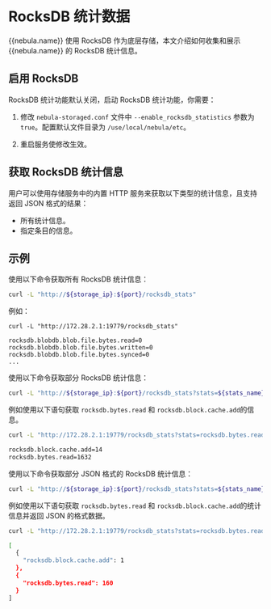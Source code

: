 # RocksDB 统计数据

 {{nebula.name}} 使用 RocksDB 作为底层存储，本文介绍如何收集和展示 {{nebula.name}} 的 RocksDB 统计信息。

## 启用 RocksDB

RocksDB 统计功能默认关闭，启动 RocksDB 统计功能，你需要：

1. 修改 `nebula-storaged.conf` 文件中 `--enable_rocksdb_statistics` 参数为 `true`。配置默认文件目录为 `/use/local/nebula/etc`。

2. 重启服务使修改生效。

## 获取 RocksDB 统计信息

用户可以使用存储服务中的内置 HTTP 服务来获取以下类型的统计信息，且支持返回 JSON 格式的结果：

- 所有统计信息。
- 指定条目的信息。

## 示例

使用以下命令获取所有 RocksDB 统计信息：
```bash
curl -L "http://${storage_ip}:${port}/rocksdb_stats"
```

例如：
```
curl -L "http://172.28.2.1:19779/rocksdb_stats"

rocksdb.blobdb.blob.file.bytes.read=0
rocksdb.blobdb.blob.file.bytes.written=0
rocksdb.blobdb.blob.file.bytes.synced=0
...
```

使用以下命令获取部分 RocksDB 统计信息：
```bash
curl -L "http://${storage_ip}:${port}/rocksdb_stats?stats=${stats_name}"
```

例如使用以下语句获取 `rocksdb.bytes.read` 和 `rocksdb.block.cache.add`的信息。
```bash
curl -L "http://172.28.2.1:19779/rocksdb_stats?stats=rocksdb.bytes.read,rocksdb.block.cache.add"

rocksdb.block.cache.add=14
rocksdb.bytes.read=1632
```

使用以下命令获取部分 JSON 格式的 RocksDB 统计信息：
```bash
curl -L "http://${storage_ip}:${port}/rocksdb_stats?stats=${stats_name}&format=json"
```

例如使用以下语句获取 `rocksdb.bytes.read` 和 `rocksdb.block.cache.add`的统计信息并返回 JSON 的格式数据。
```bash
curl -L "http://172.28.2.1:19779/rocksdb_stats?stats=rocksdb.bytes.read,rocksdb.block.cache.add&format=json"

[
  {
    "rocksdb.block.cache.add": 1
  },
  {
    "rocksdb.bytes.read": 160
  }
]
```

